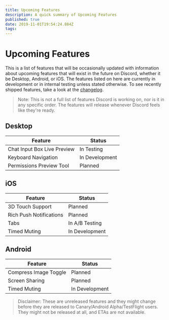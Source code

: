 ```yaml
---
title: Upcoming Features
description: A quick summary of Upcoming Features
published: true
date: 2019-11-01T19:54:24.884Z
tags: 
---
```


<!-- TITLE: Upcoming Features -->
<!-- SUBTITLE: A quick summary of Upcoming Features -->

# Upcoming Features
This is a list of features that will be occasionally updated with information about upcoming features that will exist in the future on Discord, whether it be Desktop, Android, or iOS. The features listed on here are currently in development or in internal testing unless stated otherwise. To see recently shipped features, take a look at the [changelog](/changelog).

> Note: This is not a full list of features Discord is working on, nor is it in any specific order. The features will release whenever Discord feels like they're ready.

## Desktop

| Feature |	Status |
|---------|---------|
| Chat Input Box Live Preview | In Testing |
| Keyboard Navigation | In Development |
| Permissions Preview Tool | Planned |

## iOS
| Feature | Status	|
|---------|---------|
| 3D Touch Support | Planned |
| Rich Push Notifications | Planned |
| Tabs | In A/B Testing |
| Timed Muting | In Development |

## Android
| Feature | Status |
|---------|--------|
| Compress Image Toggle | Planned |
| Screen Sharing | Planned |
| Timed Muting | In Development |

> Disclaimer: These are unreleased features and they might change before they are released to Canary/Android Alpha/TestFlight users. They might not be released at all, and ETAs are not available.
